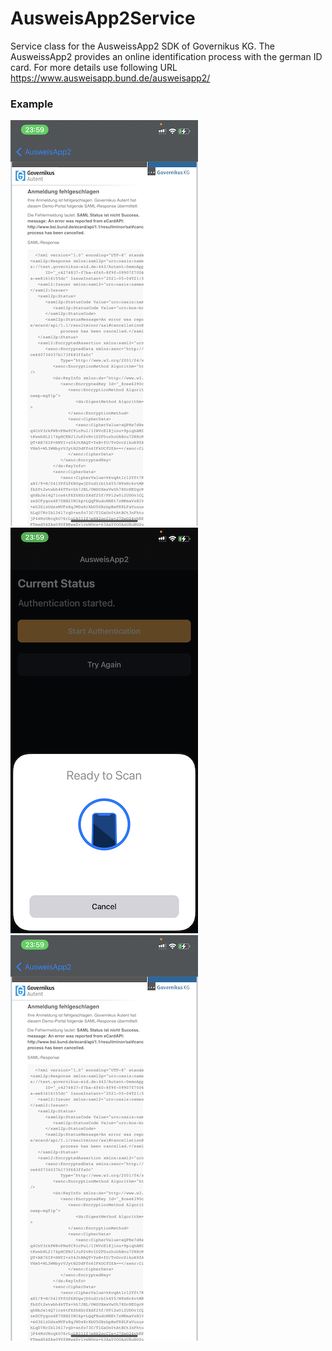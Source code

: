 # AusweisApp2Service
Service class for the AusweissApp2 SDK of Governikus KG. The AusweissApp2 provides an online identification process with the german ID card.
For more details use following URL https://www.ausweisapp.bund.de/ausweisapp2/

### Example

![Start View](https://github.com/niro-ma/AusweisApp2Service/blob/master/Screenshots/Screenshot_Result.PNG)
![Scan Process](https://github.com/niro-ma/AusweisApp2Service/blob/master/Screenshots/Screenshot_Scan_Process.PNG)
![Results](https://github.com/niro-ma/AusweisApp2Service/blob/master/Screenshots/Screenshot_Result.PNG)
